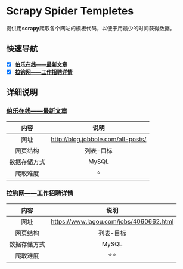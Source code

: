 # Scrapy Spider Templetes
提供用**scrapy**爬取各个网站的模板代码，以便于用最少的时间获得数据。

## 快速导航

- [x] [**伯乐在线——最新文章**](https://github.com/conghuaicai/scrapy-spider-templetes#%E4%BC%AF%E4%B9%90%E5%9C%A8%E7%BA%BF%E6%9C%80%E6%96%B0%E6%96%87%E7%AB%A0)
- [x] [**拉钩网——工作招聘详情**](https://github.com/conghuaicai/scrapy-spider-templetes#%E6%8B%89%E9%92%A9%E7%BD%91%E5%B7%A5%E4%BD%9C%E6%8B%9B%E8%81%98%E8%AF%A6%E6%83%85)

## 详细说明

### [伯乐在线——最新文章](https://github.com/conghuaicai/scrapy-spider-templetes/tree/master/jobbole) 

|   内容   |                 说明                 |
| :----: | :--------------------------------: |
|   网址   | http://blog.jobbole.com/all-posts/ |
|  网页结构  |               列表-目标                |
| 数据存储方式 |               MySQL                |
|  爬取难度  |               :star:               |

### [拉钩网——工作招聘详情](https://github.com/conghuaicai/scrapy-spider-templetes/tree/master/lagou)

|   内容   |                   说明                    |
| :----: | :-------------------------------------: |
|   网址   | https://www.lagou.com/jobs/4060662.html |
|  网页结构  |                  列表-目标                  |
| 数据存储方式 |                  MySQL                  |
|  爬取难度  |                  ⭐️⭐️                   |

